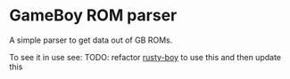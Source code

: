 # GameBoy ROM parser

A simple parser to get data out of GB ROMs.

To see it in use see: TODO: refactor [rusty-boy] to use this and then update this

[rusty-boy]: https://github.com/markmccaskey/rusty-boy